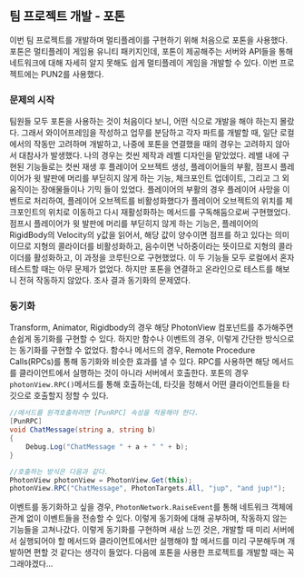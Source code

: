 ## 팀 프로젝트 개발 - 포톤
이번 팀 프로젝트를 개발하며 멀티플레이를 구현하기 위해 처음으로 포톤을 사용했다. 포톤은 멀티플레이 게임용 유니티 패키지인데, 포톤이 제공해주는 서버와 API들을 통해 네트워크에 대해 자세히 알지 못해도 쉽게 멀티플레이 게임을 개발할 수 있다. 이번 프로젝트에는 PUN2를 사용했다.  
### 문제의 시작  
팀원들 모두 포톤을 사용하는 것이 처음이다 보니, 어떤 식으로 개발을 해야 하는지 몰랐다. 그래서 와이어프레임을 작성하고 업무를 분담하고 각자 파트를 개발할 때, 일단 로컬에서의 작동만 고려하며 개발하고, 나중에 포톤을 연결했을 때의 경우는 고려하지 않아서 대참사가 발생했다. 나의 경우는 컷씬 제작과 레벨 디자인을 맡았었다. 레밸 내에 구현된 기능들로는 컷씬 재생 후 플레이어 오브젝트 생성, 플레이어들의 부활, 점프시 플레이어가 윗 발판에 머리를 부딛히지 않게 하는 기능, 체크포인트 업데이트, 그리고 그 외 움직이는 장애물들이나 기믹 들이 있었다. 플레이어의 부활의 경우 플레이어 사망을 이벤트로 처리하여, 플레이어 오브젝트를 비활성화했다가 플레이어 오브젝트의 위치를 체크포인트의 위치로 이동하고 다시 재활성화하는 메서드를 구독해둠으로써 구현했었다. 점프시 플레이어가 윗 발판에 머리를 부딛히지 않게 하는 기능은, 플레이어의 RigidBody의 Velocity의 y값을 읽어서, 해당 값이 양수이면 점프를 하고 있다는 의미이므로 지형의 콜라이더를 비활성화하고, 음수이면 낙하중이라는 뜻이므로 지형의 콜라이더를 활성화하고, 이 과정을 코루틴으로 구현했었다. 이 두 기능들 모두 로컬에서 혼자 테스트할 때는 아무 문제가 없었다. 하지만 포톤을 연결하고 온라인으로 테스트를 해보니 전혀 작동하지 않았다. 조사 결과 동기화의 문제였다.   
### 동기화  
Transform, Animator, Rigidbody의 경우 해당 PhotonView 컴포넌트를 추가해주면 손쉽게 동기화를 구현할 수 있다. 하지만 함수나 이벤트의 경우, 이렇게 간단한 방식으로는 동기화를 구현할 수 없었다. 함수나 메서드의 경우, Remote Procedure Calls(RPCs)를 통해 동기화와 비슷한 효과를 낼 수 있다. RPC를 사용하면 해당 메서드를 클라이언트에서 실행하는 것이 아니라 서버에서 호출한다. 포톤의 경우 ```photonView.RPC()```메서드를 통해 호출하는데, 타깃을 정해서 어떤 클라이언트들을 타깃으로 호출할지 정할 수 있다.  
```cs
//메서드를 원격호출하려면 [PunRPC] 속성을 적용해야 한다.
[PunRPC]
void ChatMessage(string a, string b)
{
    Debug.Log("ChatMessage " + a + " " + b);
}

//호출하는 방식은 다음과 같다.
PhotonView photonView = PhotonView.Get(this);
photonView.RPC("ChatMessage", PhotonTargets.All, "jup", "and jup!");
```
이벤트를 동기화하고 싶을 경우, ```PhotonNetwork.RaiseEvent```를 통해 네트워크 객체에 관계 없이 이벤트들을 전송할 수 있다. 이렇게 동기화에 대해 공부하며, 작동하지 않는 기능들을 고쳐나갔다. 이렇게 동기화를 구현하며 새삼 느낀 것은, 개발할 때 미리 서버에서 실행되어야 할 메서드와 클라이언트에서만 실행해야 할 메서드를 미리 구분해두며 개발하면 편할 것 같다는 생각이 들었다. 다음에 포톤을 사용한 프로젝트를 개발할 때는 꼭 그래야겠다...
